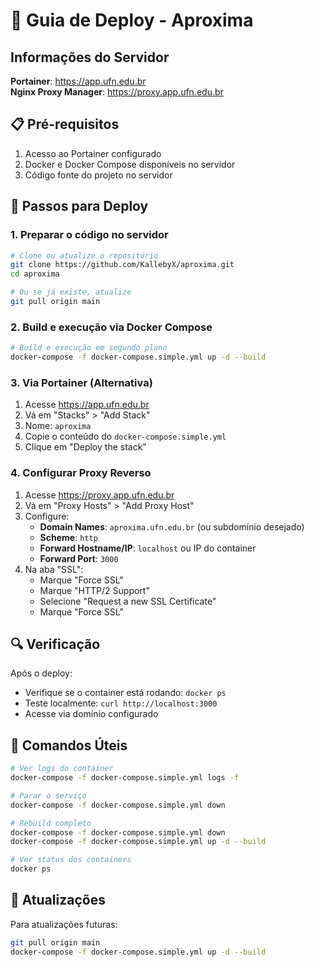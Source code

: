 # 🚀 Guia de Deploy - Aproxima

## Informações do Servidor

**Portainer**: https://app.ufn.edu.br  
**Nginx Proxy Manager**: https://proxy.app.ufn.edu.br  

## 📋 Pré-requisitos

1. Acesso ao Portainer configurado
2. Docker e Docker Compose disponíveis no servidor
3. Código fonte do projeto no servidor

## 🔧 Passos para Deploy

### 1. Preparar o código no servidor

```bash
# Clone ou atualize o repositório
git clone https://github.com/KallebyX/aproxima.git
cd aproxima

# Ou se já existe, atualize
git pull origin main
```

### 2. Build e execução via Docker Compose

```bash
# Build e execução em segundo plano
docker-compose -f docker-compose.simple.yml up -d --build
```

### 3. Via Portainer (Alternativa)

1. Acesse https://app.ufn.edu.br
2. Vá em "Stacks" > "Add Stack"
3. Nome: `aproxima`
4. Copie o conteúdo do `docker-compose.simple.yml`
5. Clique em "Deploy the stack"

### 4. Configurar Proxy Reverso

1. Acesse https://proxy.app.ufn.edu.br
2. Vá em "Proxy Hosts" > "Add Proxy Host"
3. Configure:
   - **Domain Names**: `aproxima.ufn.edu.br` (ou subdomínio desejado)
   - **Scheme**: `http`
   - **Forward Hostname/IP**: `localhost` ou IP do container
   - **Forward Port**: `3000`
4. Na aba "SSL":
   - Marque "Force SSL"
   - Marque "HTTP/2 Support"
   - Selecione "Request a new SSL Certificate"
   - Marque "Force SSL"

## 🔍 Verificação

Após o deploy:
- Verifique se o container está rodando: `docker ps`
- Teste localmente: `curl http://localhost:3000`
- Acesse via domínio configurado

## 📝 Comandos Úteis

```bash
# Ver logs do container
docker-compose -f docker-compose.simple.yml logs -f

# Parar o serviço
docker-compose -f docker-compose.simple.yml down

# Rebuild completo
docker-compose -f docker-compose.simple.yml down
docker-compose -f docker-compose.simple.yml up -d --build

# Ver status dos containers
docker ps
```

## 🔄 Atualizações

Para atualizações futuras:
```bash
git pull origin main
docker-compose -f docker-compose.simple.yml up -d --build
```